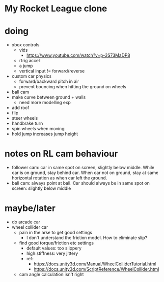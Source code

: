 # My Rocket League clone

# doing
- xbox controls
  - vids
    - https://www.youtube.com/watch?v=p-3S73MaDP8
  - rtrig accel
  - a jump
  - vertical input != forward/reverse
- custom car physics
  - forward/backward pitch in air
  - prevent bouncing when hitting the ground on wheels
- ball cam
- make curve between ground + walls
  - need more modelling exp
- add roof
- flip
- steer wheels
- handbrake turn
- spin wheels when moving
- hold jump increases jump height

# notes on RL cam behaviour
- follower cam: car in same spot on screen, slightly below middle.
  While car is on ground, stay behind car. When car not on ground, stay
  at same horizontal rotation as when car left the ground.
- ball cam: always point at ball. Car should always be in same spot
  on screen: slightly below middle

# maybe/later
- do arcade car
- wheel collider car
  - pain in the arse to get good settings
    - I don't understand the friction model. How to eliminate slip?
  - find good torque/friction etc settings
    - default values: too slippery
    - high stiffness: very jittery
    - ref:
      - https://docs.unity3d.com/Manual/WheelColliderTutorial.html
      - https://docs.unity3d.com/ScriptReference/WheelCollider.html
  - cam angle calculation isn't right
